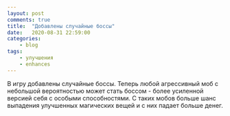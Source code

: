 ```yaml
---
layout: post
comments: true
title:	"Добавлены случайные боссы"
date:	2020-08-31 22:59:00
categories:
    - blog
tags:
    - улучшения
    - enhances
---
```


В игру добавлены случайные боссы. Теперь любой агрессивный моб с небольшой вероятностью может стать боссом - более усиленной версией себя с особыми способностями. С таких мобов больше шанс выпадения улучшенных магических вещей и с них падает больше денег.
